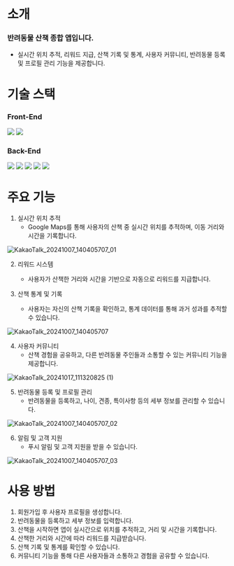 # 소개
### 반려동물 산책 종합 앱입니다. 
- 실시간 위치 추적, 리워드 지급, 산책 기록 및 통계, 사용자 커뮤니티, 반려동물 등록 및 프로필 관리 기능을 제공합니다.

# 기술 스택
### Front-End
<img src="https://img.shields.io/badge/JavaScript-F7DF1E?style=flat-square&logo=javascript&logoColor=black"/> <img src="https://img.shields.io/badge/React Native-61DAFB?style=flat-square&logo=React&logoColor=black"/>

### Back-End
<img src="https://img.shields.io/badge/java-007396?style=flat-square&logo=openjdk&logoColor=white"/> <img src="https://img.shields.io/badge/springboot-6DB33F??style=flat-square&logo=springboot&logoColor=white"> <img src="https://img.shields.io/badge/Spring_data_JPA-6DB33F??style=flat-square&logo=SpringSecurity&logoColor=white"> <img src="https://img.shields.io/badge/MySQL-4479A1?style=flat-square&logo=MySQL&logoColor=white"/> <img src="https://img.shields.io/badge/redis-DC382D?style=flat-square&logo=redis&logoColor=white"/>

# 주요 기능
1. 실시간 위치 추적
   - Google Maps를 통해 사용자의 산책 중 실시간 위치를 추적하며, 이동 거리와 시간을 기록합니다.
     
![KakaoTalk_20241007_140405707_01](https://github.com/user-attachments/assets/1b7db08f-d85e-4414-9677-2d5f67b5b742)

2. 리워드 시스템
   - 사용자가 산책한 거리와 시간을 기반으로 자동으로 리워드를 지급합니다.

3. 산책 통계 및 기록
   - 사용자는 자신의 산책 기록을 확인하고, 통계 데이터를 통해 과거 성과를 추적할 수 있습니다.
     
![KakaoTalk_20241007_140405707](https://github.com/user-attachments/assets/fb1daf16-7908-4b93-9bef-216da20f42ac)

4. 사용자 커뮤니티
   - 산책 경험을 공유하고, 다른 반려동물 주인들과 소통할 수 있는 커뮤니티 기능을 제공합니다.

![KakaoTalk_20241017_111320825 (1)](https://github.com/user-attachments/assets/ec032020-e7a2-4a2f-824a-1359c05b40a6)

5. 반려동물 등록 및 프로필 관리
   - 반려동물을 등록하고, 나이, 견종, 특이사항 등의 세부 정보를 관리할 수 있습니다.
     
![KakaoTalk_20241007_140405707_02](https://github.com/user-attachments/assets/5c324e78-ab8a-4488-8232-1bcf444778a0)

6. 알림 및 고객 지원
   - 푸시 알림 및 고객 지원을 받을 수 있습니다.
     
![KakaoTalk_20241007_140405707_03](https://github.com/user-attachments/assets/1deae44a-0e13-4455-b956-b0996586bcb4)


# 사용 방법
1. 회원가입 후 사용자 프로필을 생성합니다.
2. 반려동물을 등록하고 세부 정보를 입력합니다.
3. 산책을 시작하면 앱이 실시간으로 위치를 추적하고, 거리 및 시간을 기록합니다.
4. 산책한 거리와 시간에 따라 리워드를 지급받습니다.
5. 산책 기록 및 통계를 확인할 수 있습니다.
6. 커뮤니티 기능을 통해 다른 사용자들과 소통하고 경험을 공유할 수 있습니다.
